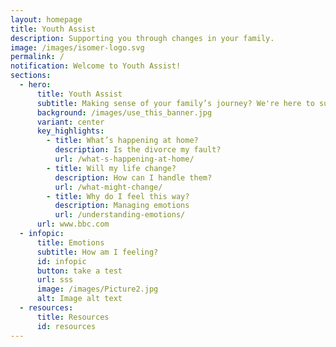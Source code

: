 ```yaml
---
layout: homepage
title: Youth Assist
description: Supporting you through changes in your family.
image: /images/isomer-logo.svg
permalink: /
notification: Welcome to Youth Assist!
sections:
  - hero:
      title: Youth Assist
      subtitle: Making sense of your family’s journey? We're here to support you.
      background: /images/use_this_banner.jpg
      variant: center
      key_highlights:
        - title: What’s happening at home?
          description: Is the divorce my fault?
          url: /what-s-happening-at-home/
        - title: Will my life change?
          description: How can I handle them?
          url: /what-might-change/
        - title: Why do I feel this way?
          description: Managing emotions
          url: /understanding-emotions/
      url: www.bbc.com
  - infopic:
      title: Emotions
      subtitle: How am I feeling?
      id: infopic
      button: take a test
      url: sss
      image: /images/Picture2.jpg
      alt: Image alt text
  - resources:
      title: Resources
      id: resources
---
```

